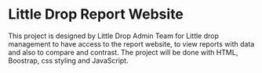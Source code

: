 # Little Drop Report Website
This project is designed by Little Drop Admin Team for Little drop management to have access to the report website, to view reports with data and also to compare and contrast.
The project will be done with HTML, Boostrap, css styling and JavaScript.

